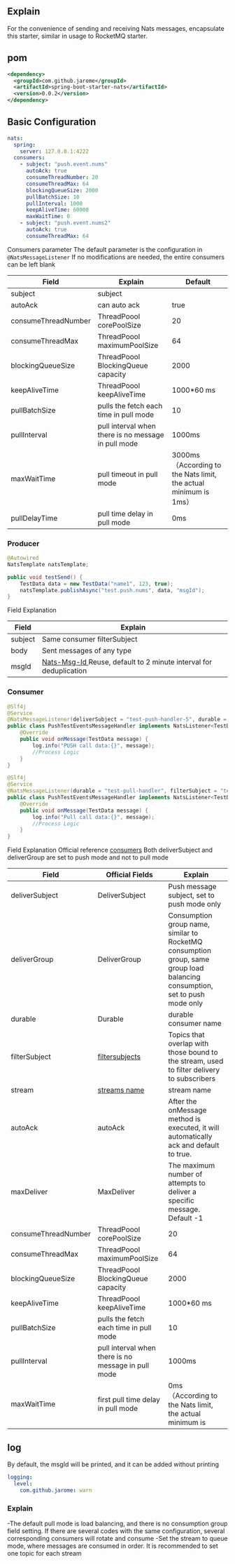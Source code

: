 ## Explain
For the convenience of sending and receiving Nats messages, encapsulate this starter, similar in usage to RocketMQ starter.
## pom
```xml
<dependency>
  <groupId>com.github.jarome</groupId>
  <artifactId>spring-boot-starter-nats</artifactId>
  <version>0.0.2</version>
</dependency>
```
## Basic Configuration
```yaml
nats:
  spring:
    server: 127.0.0.1:4222
  consumers:
    - subject: "push.event.nums"
      autoAck: true
      consumeThreadNumber: 20
      consumeThreadMax: 64
      blockingQueueSize: 2000
      pullBatchSize: 10
      pullInterval: 1000
      keepAliveTime: 60000
      maxWaitTime: 0
    - subject: "push.event.nums2"
      autoAck: true
      consumeThreadMax: 64

```
Consumers parameter
The default parameter is the configuration in `@NatsMessageListener`
If no modifications are needed, the entire consumers can be left blank

| Field               | Explain                                             | Default                |
|---------------------|-----------------------------------------------------|------------------------|
| subject             | subject                                             |
| autoAck             | can auto ack                                        | true                   |
| consumeThreadNumber | ThreadPoool corePoolSize                            | 20                     |
| consumeThreadMax    | ThreadPoool maximumPoolSize                         | 64                     |
| blockingQueueSize   | ThreadPoool BlockingQueue  capacity                 | 2000                   |
| keepAliveTime       | ThreadPoool keepAliveTime                           | 1000*60 ms             |
| pullBatchSize       | pulls the fetch each time in pull mode              | 10                     |
| pullInterval        | pull interval when there is no message in pull mode | 1000ms                 |
| maxWaitTime         | pull timeout in pull mode          | 3000ms （According to the Nats limit, the actual minimum is 1ms） |
| pullDelayTime         | pull time delay in pull mode           | 0ms |

### Producer
```java
@Autowired
NatsTemplate natsTemplate;

public void testSend() {
    TestData data = new TestData("name1", 123, true);
    natsTemplate.publishAsync("test.push.nums", data, "msgId");
}        
```
Field Explanation

| Field | Explain                                                                                                            |
| --- |--------------------------------------------------------------------------------------------------------------------|
| subject | Same consumer filterSubject                                                                                        |
| body | Sent messages of any type                                                                                          |
| msgId | [Nats-Msg-Id ](https://docs.nats.io/using-nats/developer/develop_jetstream/model_deep_dive#message-deduplication) Reuse, default to 2 minute interval for deduplication |



### Consumer
```java
@Slf4j
@Service
@NatsMessageListener(deliverSubject = "test-push-handler-5", durable = "test-push-handler-5", filterSubject = "test.push.nums", stream = "TEST-PUSH-EVENTS", deliverGroup = "deliver-test-group")
public class PushTestEventsMessageHandler implements NatsListener<TestData> {
    @Override
    public void onMessage(TestData message) {
        log.info("PUSH call data:{}", message);
        //Process Logic
    }
}

@Slf4j
@Service
@NatsMessageListener(durable = "test-pull-handler", filterSubject = "test.pull.nums", stream = "TEST-PULL-EVENTS")
public class PushTestEventsMessageHandler implements NatsListener<TestData> {
    @Override
    public void onMessage(TestData message) {
        log.info("Pull call data:{}", message);
        //Process Logic
    }
}
```

Field Explanation
Official reference [consumers](https://docs.nats.io/nats-concepts/jetstream/consumers)   Both deliverSubject and deliverGroup are set to push mode and not to pull mode

| Field | Official Fields     | Explain                                                                                                                     |
| --- |-----------------------------------------------------------------------------------------|-----------------------------------------------------------------------------------------------------------------------------|
| deliverSubject | DeliverSubject                                                                          | Push message subject, set to push mode only                                                                                 |
| deliverGroup | DeliverGroup                                                                            | Consumption group name, similar to RocketMQ consumption group, same group load balancing consumption, set to push mode only |
| durable | Durable                                                                                 | durable consumer name                                                                                                       |
| filterSubject | [filtersubjects](https://docs.nats.io/nats-concepts/jetstream/consumers#filtersubjects) | Topics that overlap with those bound to the stream, used to filter delivery to subscribers                                  |
| stream | [streams name](https://docs.nats.io/nats-concepts/jetstream/streams)                    | stream name                                                                                                                 |
| autoAck | autoAck                                                                                 | After the onMessage method is executed, it will automatically ack and default to true.                                                                                           |
| maxDeliver | MaxDeliver                                                                              | The maximum number of attempts to deliver a specific message. Default -1                                                                                                       |
| consumeThreadNumber | ThreadPoool corePoolSize                                                                                | 20                                                                                                                          |
| consumeThreadMax | ThreadPoool maximumPoolSize                                                                            | 64                                                                                                                          |
| blockingQueueSize | ThreadPoool BlockingQueue  capacity                                                                         | 2000                                                                                                                        |
| keepAliveTime | ThreadPoool keepAliveTime                                                                           | 1000*60 ms                                                                                                                  |
| pullBatchSize       | pulls the fetch each time in pull mode              | 10                                                                                                                          |
| pullInterval        | pull interval when there is no message in pull mode | 1000ms                                                                                                                      |
| maxWaitTime         | first pull time delay in pull mode          | 0ms （According to the Nats limit, the actual minimum is                                                                     

## log
By default, the msgId will be printed, and it can be added without printing
```yaml
logging:
  level:
    com.github.jarome: warn
```
### Explain

-The default pull mode is load balancing, and there is no consumption group field setting. If there are several codes with the same configuration, several corresponding consumers will rotate and consume
-Set the stream to queue mode, where messages are consumed in order. It is recommended to set one topic for each stream
